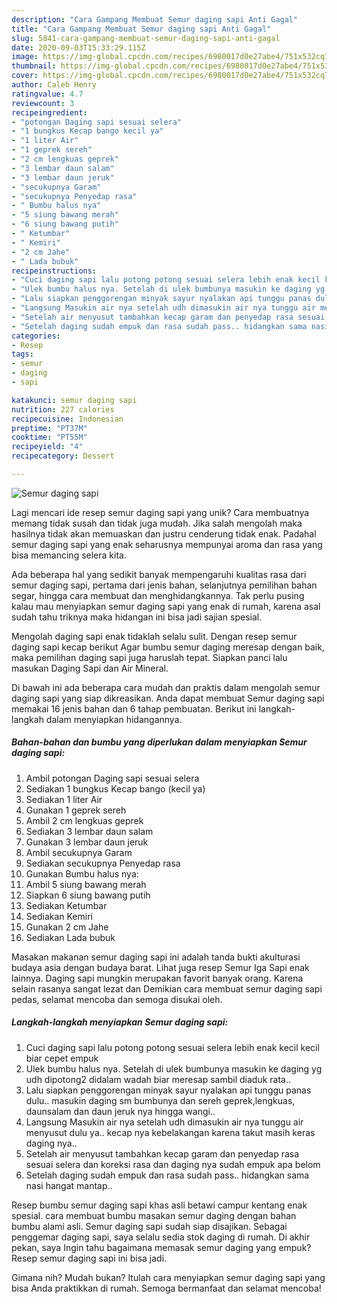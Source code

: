 ```yaml
---
description: "Cara Gampang Membuat Semur daging sapi Anti Gagal"
title: "Cara Gampang Membuat Semur daging sapi Anti Gagal"
slug: 5841-cara-gampang-membuat-semur-daging-sapi-anti-gagal
date: 2020-09-03T15:33:29.115Z
image: https://img-global.cpcdn.com/recipes/6980017d0e27abe4/751x532cq70/semur-daging-sapi-foto-resep-utama.jpg
thumbnail: https://img-global.cpcdn.com/recipes/6980017d0e27abe4/751x532cq70/semur-daging-sapi-foto-resep-utama.jpg
cover: https://img-global.cpcdn.com/recipes/6980017d0e27abe4/751x532cq70/semur-daging-sapi-foto-resep-utama.jpg
author: Caleb Henry
ratingvalue: 4.7
reviewcount: 3
recipeingredient:
- "potongan Daging sapi sesuai selera"
- "1 bungkus Kecap bango kecil ya"
- "1 liter Air"
- "1 geprek sereh"
- "2 cm lengkuas geprek"
- "3 lembar daun salam"
- "3 lembar daun jeruk"
- "secukupnya Garam"
- "secukupnya Penyedap rasa"
- " Bumbu halus nya"
- "5 siung bawang merah"
- "6 siung bawang putih"
- " Ketumbar"
- " Kemiri"
- "2 cm Jahe"
- " Lada bubuk"
recipeinstructions:
- "Cuci daging sapi lalu potong potong sesuai selera lebih enak kecil kecil biar cepet empuk"
- "Ulek bumbu halus nya. Setelah di ulek bumbunya masukin ke daging yg udh dipotong2 didalam wadah biar meresap sambil diaduk rata.."
- "Lalu siapkan penggorengan minyak sayur nyalakan api tunggu panas dulu.. masukin daging sm bumbunya dan sereh geprek,lengkuas, daunsalam dan daun jeruk nya hingga wangi.."
- "Langsung Masukin air nya setelah udh dimasukin air nya tunggu air menyusut dulu ya.. kecap nya kebelakangan karena takut masih keras daging nya.."
- "Setelah air menyusut tambahkan kecap garam dan penyedap rasa sesuai selera dan koreksi rasa dan daging nya sudah empuk apa belom"
- "Setelah daging sudah empuk dan rasa sudah pass.. hidangkan sama nasi hangat mantap.."
categories:
- Resep
tags:
- semur
- daging
- sapi

katakunci: semur daging sapi 
nutrition: 227 calories
recipecuisine: Indonesian
preptime: "PT37M"
cooktime: "PT55M"
recipeyield: "4"
recipecategory: Dessert

---
```



![Semur daging sapi](https://img-global.cpcdn.com/recipes/6980017d0e27abe4/751x532cq70/semur-daging-sapi-foto-resep-utama.jpg)

Lagi mencari ide resep semur daging sapi yang unik? Cara membuatnya memang tidak susah dan tidak juga mudah. Jika salah mengolah maka hasilnya tidak akan memuaskan dan justru cenderung tidak enak. Padahal semur daging sapi yang enak seharusnya mempunyai aroma dan rasa yang bisa memancing selera kita.

Ada beberapa hal yang sedikit banyak mempengaruhi kualitas rasa dari semur daging sapi, pertama dari jenis bahan, selanjutnya pemilihan bahan segar, hingga cara membuat dan menghidangkannya. Tak perlu pusing kalau mau menyiapkan semur daging sapi yang enak di rumah, karena asal sudah tahu triknya maka hidangan ini bisa jadi sajian spesial.

Mengolah daging sapi enak tidaklah selalu sulit. Dengan resep semur daging sapi kecap berikut Agar bumbu semur daging meresap dengan baik, maka pemilihan daging sapi juga haruslah tepat. Siapkan panci lalu masukan Daging Sapi dan Air Mineral.


Di bawah ini ada beberapa cara mudah dan praktis dalam mengolah semur daging sapi yang siap dikreasikan. Anda dapat membuat Semur daging sapi memakai 16 jenis bahan dan 6 tahap pembuatan. Berikut ini langkah-langkah dalam menyiapkan hidangannya.

<!--inarticleads1-->

##### Bahan-bahan dan bumbu yang diperlukan dalam menyiapkan Semur daging sapi:

1. Ambil potongan Daging sapi sesuai selera
1. Sediakan 1 bungkus Kecap bango (kecil ya)
1. Sediakan 1 liter Air
1. Gunakan 1 geprek sereh
1. Ambil 2 cm lengkuas geprek
1. Sediakan 3 lembar daun salam
1. Gunakan 3 lembar daun jeruk
1. Ambil secukupnya Garam
1. Sediakan secukupnya Penyedap rasa
1. Gunakan  Bumbu halus nya:
1. Ambil 5 siung bawang merah
1. Siapkan 6 siung bawang putih
1. Sediakan  Ketumbar
1. Sediakan  Kemiri
1. Gunakan 2 cm Jahe
1. Sediakan  Lada bubuk


Masakan makanan semur daging sapi ini adalah tanda bukti akulturasi budaya asia dengan budaya barat. Lihat juga resep Semur Iga Sapi enak lainnya. Daging sapi mungkin merupakan favorit banyak orang. Karena selain rasanya sangat lezat dan Demikian cara membuat semur daging sapi pedas, selamat mencoba dan semoga disukai oleh. 

<!--inarticleads2-->

##### Langkah-langkah menyiapkan Semur daging sapi:

1. Cuci daging sapi lalu potong potong sesuai selera lebih enak kecil kecil biar cepet empuk
1. Ulek bumbu halus nya. Setelah di ulek bumbunya masukin ke daging yg udh dipotong2 didalam wadah biar meresap sambil diaduk rata..
1. Lalu siapkan penggorengan minyak sayur nyalakan api tunggu panas dulu.. masukin daging sm bumbunya dan sereh geprek,lengkuas, daunsalam dan daun jeruk nya hingga wangi..
1. Langsung Masukin air nya setelah udh dimasukin air nya tunggu air menyusut dulu ya.. kecap nya kebelakangan karena takut masih keras daging nya..
1. Setelah air menyusut tambahkan kecap garam dan penyedap rasa sesuai selera dan koreksi rasa dan daging nya sudah empuk apa belom
1. Setelah daging sudah empuk dan rasa sudah pass.. hidangkan sama nasi hangat mantap..


Resep bumbu semur daging sapi khas asli betawi campur kentang enak spesial. cara membuat bumbu masakan semur daging dengan bahan bumbu alami asli. Semur daging sapi sudah siap disajikan. Sebagai penggemar daging sapi, saya selalu sedia stok daging di rumah. Di akhir pekan, saya Ingin tahu bagaimana memasak semur daging yang empuk? Resep semur daging sapi ini bisa jadi. 

Gimana nih? Mudah bukan? Itulah cara menyiapkan semur daging sapi yang bisa Anda praktikkan di rumah. Semoga bermanfaat dan selamat mencoba!

